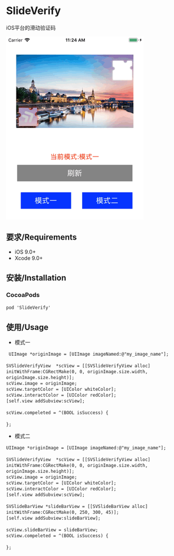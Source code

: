 # SlideVerify

iOS平台的滑动验证码

![](SlideVerify.gif)

## 要求/Requirements
- iOS 9.0+
- Xcode 9.0+

## 安装/Installation

### CocoaPods
```
pod 'SlideVerify'
```
## 使用/Usage
- 模式一

```
 UIImage *originImage = [UIImage imageNamed:@"my_image_name"];
    
SVSlideVerifyView  *scView = [[SVSlideVerifyView alloc] initWithFrame:CGRectMake(0, 0, originImage.size.width, originImage.size.height)];
scView.image = originImage;
scView.targetColor = [UIColor whiteColor];
scView.interactColor = [UIColor redColor];
[self.view addSubview:scView];
    
scView.compeleted = ^(BOOL isSuccess) {
    
};
```

- 模式二

```
UIImage *originImage = [UIImage imageNamed:@"my_image_name"];
    
SVSlideVerifyView  *scView = [[SVSlideVerifyView alloc] initWithFrame:CGRectMake(0, 0, originImage.size.width, originImage.size.height)];
scView.image = originImage;
scView.targetColor = [UIColor whiteColor];
scView.interactColor = [UIColor redColor];
[self.view addSubview:scView];

SVSlideBarView *slideBarView = [[SVSlideBarView alloc] initWithFrame:CGRectMake(0, 250, 300, 45)];
[self.view addSubview:slideBarView];
 
scView.slideBarView = slideBarView;
scView.compeleted = ^(BOOL isSuccess) {
    
};

```
